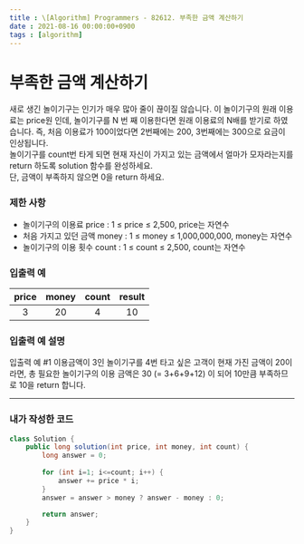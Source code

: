 ```yaml
---
title : \[Algorithm] Programmers - 82612. 부족한 금액 계산하기
date : 2021-08-16 00:00:00+0900
tags : [algorithm]
---
```


# 부족한 금액 계산하기
새로 생긴 놀이기구는 인기가 매우 많아 줄이 끊이질 않습니다. 이 놀이기구의 원래 이용료는 price원 인데, 놀이기구를 N 번 째 이용한다면 원래 이용료의 N배를 받기로 하였습니다. 즉, 처음 이용료가 100이었다면 2번째에는 200, 3번째에는 300으로 요금이 인상됩니다.   
놀이기구를 count번 타게 되면 현재 자신이 가지고 있는 금액에서 얼마가 모자라는지를 return 하도록 solution 함수를 완성하세요.   
단, 금액이 부족하지 않으면 0을 return 하세요.   

### 제한 사항
- 놀이기구의 이용료 price : 1 ≤ price ≤ 2,500, price는 자연수
- 처음 가지고 있던 금액 money : 1 ≤ money ≤ 1,000,000,000, money는 자연수
- 놀이기구의 이용 횟수 count : 1 ≤ count ≤ 2,500, count는 자연수

### 입출력 예

| price | money | count | result | 
| :---: | :---: | :---: | :---: | 
| 3 | 20 | 4 | 10 | 

### 입출력 예 설명
입출력 예 #1
이용금액이 3인 놀이기구를 4번 타고 싶은 고객이 현재 가진 금액이 20이라면, 총 필요한 놀이기구의 이용 금액은 30 (= 3+6+9+12) 이 되어 10만큼 부족하므로 10을 return 합니다.


---

### 내가 작성한 코드
``` java
class Solution {
    public long solution(int price, int money, int count) {
        long answer = 0;
        
        for (int i=1; i<=count; i++) {
            answer += price * i;
        }
        answer = answer > money ? answer - money : 0;

        return answer;
    }
}
```
